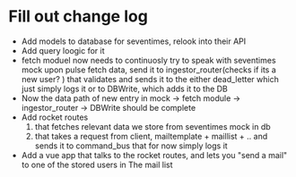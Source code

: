 # Fill out change log

- Add models to database for seventimes, relook into their API
- Add query loogic for it
- fetch moduel now needs to continuosly try to speak with seventimes mock upon pulse
  fetch data, send it to ingestor_router(checks if its a new user? ) that validates
  and sends it to the either dead_letter which just simply logs it or to DBWrite, which adds it to the DB
- Now the data path of new entry in mock -> fetch module -> ingestor_router -> DBWrite should be complete
- Add rocket routes
  1. that fetches relevant data we store from seventimes mock in db
  2. that takes a request from client, mailtemplate + maillist + ..
     and sends it to command_bus that for now simply logs it
- Add a vue app that talks to the rocket routes, and lets you "send a mail" to one of the stored users in
  The mail list
